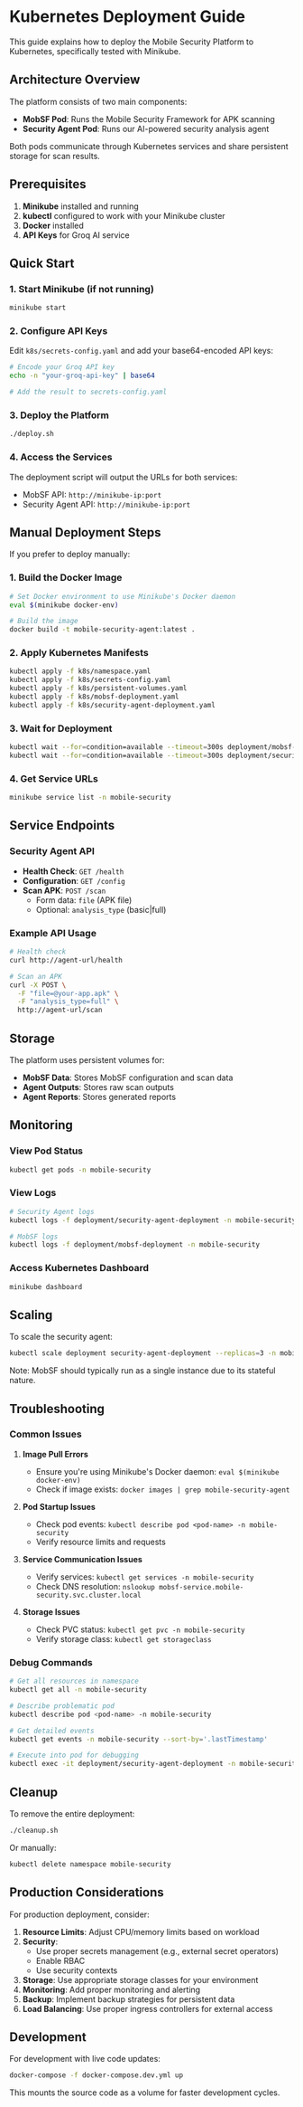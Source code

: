 # Kubernetes Deployment Guide

This guide explains how to deploy the Mobile Security Platform to Kubernetes, specifically tested with Minikube.

## Architecture Overview

The platform consists of two main components:
- **MobSF Pod**: Runs the Mobile Security Framework for APK scanning
- **Security Agent Pod**: Runs our AI-powered security analysis agent

Both pods communicate through Kubernetes services and share persistent storage for scan results.

## Prerequisites

1. **Minikube** installed and running
2. **kubectl** configured to work with your Minikube cluster
3. **Docker** installed
4. **API Keys** for Groq AI service

## Quick Start

### 1. Start Minikube (if not running)
```bash
minikube start
```

### 2. Configure API Keys
Edit `k8s/secrets-config.yaml` and add your base64-encoded API keys:

```bash
# Encode your Groq API key
echo -n "your-groq-api-key" | base64

# Add the result to secrets-config.yaml
```

### 3. Deploy the Platform
```bash
./deploy.sh
```

### 4. Access the Services
The deployment script will output the URLs for both services:
- MobSF API: `http://minikube-ip:port`
- Security Agent API: `http://minikube-ip:port`

## Manual Deployment Steps

If you prefer to deploy manually:

### 1. Build the Docker Image
```bash
# Set Docker environment to use Minikube's Docker daemon
eval $(minikube docker-env)

# Build the image
docker build -t mobile-security-agent:latest .
```

### 2. Apply Kubernetes Manifests
```bash
kubectl apply -f k8s/namespace.yaml
kubectl apply -f k8s/secrets-config.yaml
kubectl apply -f k8s/persistent-volumes.yaml
kubectl apply -f k8s/mobsf-deployment.yaml
kubectl apply -f k8s/security-agent-deployment.yaml
```

### 3. Wait for Deployment
```bash
kubectl wait --for=condition=available --timeout=300s deployment/mobsf-deployment -n mobile-security
kubectl wait --for=condition=available --timeout=300s deployment/security-agent-deployment -n mobile-security
```

### 4. Get Service URLs
```bash
minikube service list -n mobile-security
```

## Service Endpoints

### Security Agent API

- **Health Check**: `GET /health`
- **Configuration**: `GET /config`
- **Scan APK**: `POST /scan`
  - Form data: `file` (APK file)
  - Optional: `analysis_type` (basic|full)

### Example API Usage

```bash
# Health check
curl http://agent-url/health

# Scan an APK
curl -X POST \
  -F "file=@your-app.apk" \
  -F "analysis_type=full" \
  http://agent-url/scan
```

## Storage

The platform uses persistent volumes for:
- **MobSF Data**: Stores MobSF configuration and scan data
- **Agent Outputs**: Stores raw scan outputs
- **Agent Reports**: Stores generated reports

## Monitoring

### View Pod Status
```bash
kubectl get pods -n mobile-security
```

### View Logs
```bash
# Security Agent logs
kubectl logs -f deployment/security-agent-deployment -n mobile-security

# MobSF logs
kubectl logs -f deployment/mobsf-deployment -n mobile-security
```

### Access Kubernetes Dashboard
```bash
minikube dashboard
```

## Scaling

To scale the security agent:
```bash
kubectl scale deployment security-agent-deployment --replicas=3 -n mobile-security
```

Note: MobSF should typically run as a single instance due to its stateful nature.

## Troubleshooting

### Common Issues

1. **Image Pull Errors**
   - Ensure you're using Minikube's Docker daemon: `eval $(minikube docker-env)`
   - Check if image exists: `docker images | grep mobile-security-agent`

2. **Pod Startup Issues**
   - Check pod events: `kubectl describe pod <pod-name> -n mobile-security`
   - Verify resource limits and requests

3. **Service Communication Issues**
   - Verify services: `kubectl get services -n mobile-security`
   - Check DNS resolution: `nslookup mobsf-service.mobile-security.svc.cluster.local`

4. **Storage Issues**
   - Check PVC status: `kubectl get pvc -n mobile-security`
   - Verify storage class: `kubectl get storageclass`

### Debug Commands

```bash
# Get all resources in namespace
kubectl get all -n mobile-security

# Describe problematic pod
kubectl describe pod <pod-name> -n mobile-security

# Get detailed events
kubectl get events -n mobile-security --sort-by='.lastTimestamp'

# Execute into pod for debugging
kubectl exec -it deployment/security-agent-deployment -n mobile-security -- /bin/bash
```

## Cleanup

To remove the entire deployment:
```bash
./cleanup.sh
```

Or manually:
```bash
kubectl delete namespace mobile-security
```

## Production Considerations

For production deployment, consider:

1. **Resource Limits**: Adjust CPU/memory limits based on workload
2. **Security**: 
   - Use proper secrets management (e.g., external secret operators)
   - Enable RBAC
   - Use security contexts
3. **Storage**: Use appropriate storage classes for your environment
4. **Monitoring**: Add proper monitoring and alerting
5. **Backup**: Implement backup strategies for persistent data
6. **Load Balancing**: Use proper ingress controllers for external access

## Development

For development with live code updates:
```bash
docker-compose -f docker-compose.dev.yml up
```

This mounts the source code as a volume for faster development cycles.